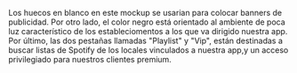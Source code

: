 Los huecos en blanco en este mockup se usarian para colocar banners de publicidad. Por otro lado, el color negro está orientado al ambiente de poca luz característico de los estableciomentos a los que va dirigido nuestra app. Por último, las dos pestañas llamadas "Playlist" y "Vip", están destinadas a buscar listas de Spotify de los locales vinculados a nuestra app,y un acceso privilegiado para nuestros clientes premium.
